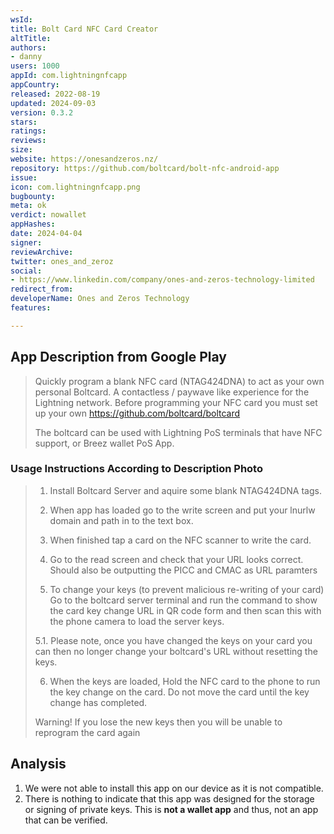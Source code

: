 ```yaml
---
wsId: 
title: Bolt Card NFC Card Creator
altTitle: 
authors:
- danny
users: 1000
appId: com.lightningnfcapp
appCountry: 
released: 2022-08-19
updated: 2024-09-03
version: 0.3.2
stars: 
ratings: 
reviews: 
size: 
website: https://onesandzeros.nz/
repository: https://github.com/boltcard/bolt-nfc-android-app
issue: 
icon: com.lightningnfcapp.png
bugbounty: 
meta: ok
verdict: nowallet
appHashes: 
date: 2024-04-04
signer: 
reviewArchive: 
twitter: ones_and_zeroz
social:
- https://www.linkedin.com/company/ones-and-zeros-technology-limited
redirect_from: 
developerName: Ones and Zeros Technology
features: 

---
```


## App Description from Google Play

> Quickly program a blank NFC card (NTAG424DNA) to act as your own personal Boltcard. A contactless / paywave like experience for the Lightning network. Before programming your NFC card you must set up your own https://github.com/boltcard/boltcard
>
> The boltcard can be used with Lightning PoS terminals that have NFC support, or Breez wallet PoS App.

### Usage Instructions According to Description Photo

> 1. Install Boltcard Server and aquire some blank NTAG424DNA tags.
>
> 2. When app has loaded go to the write screen and put your lnurlw domain and path in to the text box.
>
> 3. When finished tap a card on the NFC scanner to write the card.
>
> 4. Go to the read screen and check that your URL looks correct. Should also be outputting the PICC and CMAC as URL paramters
>
> 5. To change your keys (to prevent malicious re-writing of your card) Go to the boltcard server terminal and run the command to show the card key change URL in QR code form and then scan this with the phone camera to load the server keys.
>
  > 5.1. Please note, once you have changed the keys on your card you can then no longer change your boltcard's URL without resetting the keys.
>
> 6. When the keys are loaded, Hold the NFC card to the phone to run the key change on the card. Do not move the card until the key change has completed.
>
> Warning! If you lose the new keys then you will be unable to reprogram the card again


## Analysis 

1. We were not able to install this app on our device as it is not compatible.
2. There is nothing to indicate that this app was designed for the storage or signing of private keys. This is **not a wallet app** and thus, not an app that can be verified.
